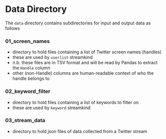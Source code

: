 
# Data Directory

The `data` directory contains subdirectories for input and output data as follows 

### 01_screen_names  
- directory to hold files containing a list of Twitter screen names (handles)
- these are used by `userlist` streamkind
- n.b. these files are in TSV format and will be read by Pandas to extract the `Handle` column
- other (non-Handle) columns are human-readable context of who the handle belongs to

### 02_keyword_filter  
- directory to hold files containing a list of keywords to filter on
- these are used by `keyword` streamkind

### 03_stream_data
- directory to hold json files of data collected from a Twitter stream



